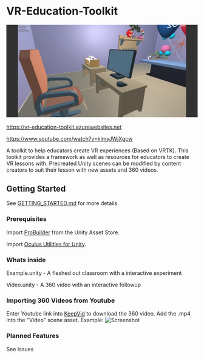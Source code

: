 # VR-Education-Toolkit

![Screenshot](https://github.com/Legorobotdude/VR-Education-Toolkit/blob/master/Images/hackil18.3.png "Screenshot")

https://vr-education-toolkit.azurewebsites.net

https://www.youtube.com/watch?v=klmyJWjXgcw

A toolkit to help educators create VR experiences (Based on VRTK).
This toolkit provides a framework as well as resources for educators to create VR lessons with. Precreated Unity scenes can be modified by content creators to suit their lesson with new assets and 360 videos.

## Getting Started

See [GETTING_STARTED.md](GETTING_STARTED.md) for more details

### Prerequisites

Import [ProBuilder](https://assetstore.unity.com/packages/tools/modeling/probuilder-111418 "probuilder") from the Unity Asset Store.

Import [Oculus Utilities for Unity](https://developer.oculus.com/downloads/package/oculus-utilities-for-unity-5/ "oculus-utilities-for-unity-5").

### Whats inside

Example.unity - A fleshed out classroom with a interactive experiment

Video.unity - A 360 video with an interactive followup

### Importing 360 Videos from Youtube

Enter Youtube link into [KeepVid](https://keepvid.com/ "keepvid") to download the 360 video. Add the .mp4 into the "Video" scene asset.
Example:
![Screenshot](https://github.com/Legorobotdude/VR-Education-Toolkit/blob/master/Images/360cap.PNG "360 Video")

### Planned Features

See Issues
